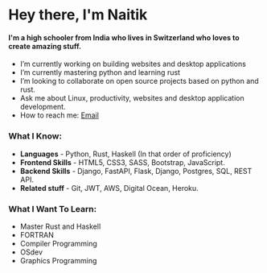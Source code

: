 # Hey there, I'm Naitik

#### I'm a high schooler from India who lives in Switzerland who loves to create amazing stuff.

- I’m currently working on building websites and desktop applications
- I’m currently mastering python and learning rust 
- I’m looking to collaborate on open source projects based on python and rust.
- Ask me about Linux, productivity, websites and desktop application development.
- How to reach me: [Email](mailto:mundranaitik@gmail.com) 

### What I Know:
- **Languages** - Python, Rust, Haskell (In that order of proficiency)
- **Frontend Skills** - HTML5, CSS3, SASS, Bootstrap, JavaScript.
- **Backend Skills** - Django, FastAPI, Flask, Django, Postgres, SQL, REST API.
- **Related stuff** - Git, JWT, AWS, Digital Ocean, Heroku.

### What I Want To Learn:
- Master Rust and Haskell
- FORTRAN
- Compiler Programming
- OSdev
- Graphics Programming
